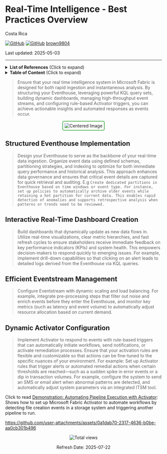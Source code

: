 # Real-Time Intelligence - Best Practices Overview

Costa Rica

[![GitHub](https://badgen.net/badge/icon/github?icon=github&label)](https://github.com)
[![GitHub](https://img.shields.io/badge/--181717?logo=github&logoColor=ffffff)](https://github.com/)
[brown9804](https://github.com/brown9804)

Last updated: 2025-05-03

----------

<details>
<summary><b>List of References</b> (Click to expand)</summary>

- [Real-Time Intelligence documentation in Microsoft Fabric](https://learn.microsoft.com/en-us/fabric/real-time-intelligence/)
- [What is Real-Time Intelligence?](https://learn.microsoft.com/en-us/fabric/real-time-intelligence/overview)
- [Implement medallion architecture in Real-Time Intelligence](https://learn.microsoft.com/en-us/fabric/real-time-intelligence/architecture-medallion)

</details>

<details>
<summary><b>Table of Content</b> (Click to expand)</summary>

- [Structured Eventhouse Implementation](#structured-eventhouse-implementation)
- [Interactive Real-Time Dashboard Creation](#interactive-real-time-dashboard-creation)
- [Efficient Eventstream Management](#efficient-eventstream-management)
- [Dynamic Activator Configuration](#dynamic-activator-configuration)

</details>

> Ensure that your real time intelligence system in Microsoft Fabric is designed for both rapid ingestion and instantaneous analysis. By structuring your Eventhouse, leveraging powerful KQL query sets, building dynamic dashboards, managing high-throughput event streams, and configuring rule-based Activator triggers, you can achieve actionable insights and automated responses as events occur.

<div align="center">
  <img src="https://github.com/user-attachments/assets/708fcd7b-4315-4f88-a149-d2c0824ee08f" alt="Centered Image" style="border: 2px solid #4CAF50; border-radius: 5px; padding: 5px;"/>
</div>

## Structured Eventhouse Implementation 

> Design your Eventhouse to serve as the backbone of your real-time data ingestion. Organize event data using defined schemas, partitioning strategies, and indexing to optimize for both immediate query performance and historical analysis. This approach enhances data governance and ensures that critical event details are captured for quick retrieval and auditing. E.g `Create dedicated partitions in Eventhouse based on time windows or event type. For instance, set up policies to automatically archive older events while retaining a hot partition for current data. This enables rapid detection of anomalies and supports retrospective analysis when patterns or trends need to be reviewed.`

## Interactive Real-Time Dashboard Creation 

> Build dashboards that dynamically update as new data flows in. Utilize real-time visualizations, clear metric hierarchies, and fast refresh cycles to ensure stakeholders receive immediate feedback on key performance indicators (KPIs) and system health. This empowers decision-makers to respond quickly to emerging issues. For example, implement drill-down capabilities so that clicking on an alert leads to detailed logs derived from the Eventhouse via KQL queries.

## Efficient Eventstream Management

> Configure Eventstream with dynamic scaling and load balancing. For example, integrate pre-processing steps that filter out noise and enrich events before they enter the Eventhouse, and monitor key metrics (such as latency and event volume) to automatically adjust resource allocation based on current demand.
                                         
## Dynamic Activator Configuration

> Implement Activator to respond to events with rule-based triggers that can automatically initiate workflows, send notifications, or activate remediation processes. Ensure that your activation rules are flexible and customizable so that actions can be fine-tuned to the specific nuances of your environment. For example: Set up Activator rules that trigger alerts or automated remedial actions when certain thresholds are reached—such as a sudden spike in error events or a dip in transaction volumes. For example, configure the system to send an SMS or email alert when abnormal patterns are detected, and automatically adjust system parameters via an integrated ITSM tool.

Click to read [Demonstration: Automating Pipeline Execution with Activator](./FabricActivatorRulePipeline): Shows how to set up Microsoft Fabric Activator to automate workflows by detecting file creation events in a storage system and triggering another pipeline to run.

   <https://github.com/user-attachments/assets/0a1dab70-2317-4636-b0be-aa0cb301b496>

<!-- START BADGE -->
<div align="center">
  <img src="https://img.shields.io/badge/Total%20views-659-limegreen" alt="Total views">
  <p>Refresh Date: 2025-07-22</p>
</div>
<!-- END BADGE -->
